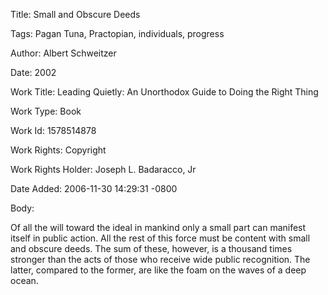 Title:  Small and Obscure Deeds

Tags:   Pagan Tuna, Practopian, individuals, progress

Author: Albert Schweitzer

Date:   2002

Work Title: Leading Quietly: An Unorthodox Guide to Doing the Right Thing

Work Type: Book

Work Id: 1578514878

Work Rights: Copyright

Work Rights Holder: Joseph L. Badaracco, Jr

Date Added: 2006-11-30 14:29:31 -0800

Body: 

Of all the will toward the ideal in mankind only a small part can manifest itself in public action. All the rest of this force must be content with small and obscure deeds. The sum of these, however, is a thousand times stronger than the acts of those who receive wide public recognition. The latter, compared to the former, are like the foam on the waves of a deep ocean.

